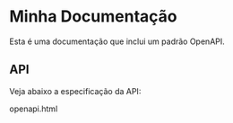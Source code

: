 # Minha Documentação

Esta é uma documentação que inclui um padrão OpenAPI.

## API

Veja abaixo a especificação da API:


<div>
  
  openapi.html</iframe>
  
</div>

